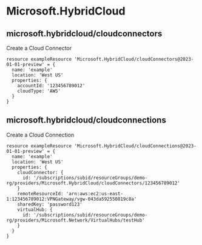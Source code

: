 # Microsoft.HybridCloud

## microsoft.hybridcloud/cloudconnectors

Create a Cloud Connector
```bicep
resource exampleResource 'Microsoft.HybridCloud/cloudConnectors@2023-01-01-preview' = {
  name: 'example'
  location: 'West US'
  properties: {
    accountId: '123456789012'
    cloudType: 'AWS'
  }
}
```

## microsoft.hybridcloud/cloudconnections

Create a Cloud Connection
```bicep
resource exampleResource 'Microsoft.HybridCloud/cloudConnections@2023-01-01-preview' = {
  name: 'example'
  location: 'West US'
  properties: {
    cloudConnector: {
      id: '/subscriptions/subid/resourceGroups/demo-rg/providers/Microsoft.HybridCloud/cloudConnectors/123456789012'
    }
    remoteResourceId: 'arn:aws:ec2:us-east-1:123456789012:VPNGateway/vgw-043da592550819c8a'
    sharedKey: 'password123'
    virtualHub: {
      id: '/subscriptions/subid/resourceGroups/demo-rg/providers/Microsoft.Network/VirtualHubs/testHub'
    }
  }
}
```
